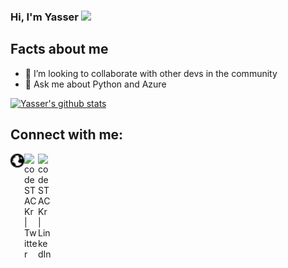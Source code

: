 ### Hi, I'm Yasser <img src="https://media.giphy.com/media/hvRJCLFzcasrR4ia7z/giphy.gif" width="25px">
<!-- [![Website](https://img.shields.io/badge/Text-Text-green?style=flat-square)](https://yasserzaheer.com) -->
## Facts about me
<!-- - 🔭 I’m currently working on ... -->
<!-- - 🌱 I’m currently learning ... -->
- 👯 I’m looking to collaborate with other devs in the community
- 💬 Ask me about Python and Azure 
<!--  - ⚡ Fun fact: ... -->

[![Yasser's github stats](https://github-readme-stats.vercel.app/api?username=yasseriz&count_private=true&include_all_commits=true&theme=cobalt)](https://github.com/yasseriz)

## Connect with me:
[<img align="left" alt="codeSTACKr.com" width="22px" src="https://raw.githubusercontent.com/iconic/open-iconic/master/svg/globe.svg" />][website]
[<img align="left" alt="codeSTACKr | Twitter" width="22px" src="https://cdn.jsdelivr.net/npm/simple-icons@v3/icons/twitter.svg" />][twitter]
[<img align="left" alt="codeSTACKr | LinkedIn" width="22px" src="https://cdn.jsdelivr.net/npm/simple-icons@v3/icons/linkedin.svg" />][linkedin]
<br />
<!-- This section you create this variables that are used above -->
[website]: https://yasserzaheer.com
[twitter]: https://twitter.com/yasseriz
[linkedin]: https://www.linkedin.com/in/yasser-zaheer/ 
